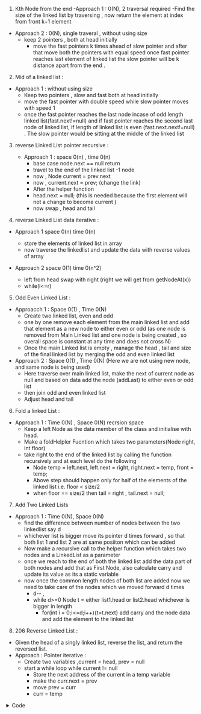 1. Kth Node from the end 
  -Approach 1 : 0(N), 2 traversal required
    -Find the size of the linked list by traversing , now return the element at index from front k+1 element 
  - Approach 2 : 0(N), single traveral , without using size
    - keep 2 pointers , both at head initially 
      -  move the fast pointers k times ahead of slow pointer and after that move both the pointers with equal speed once fast pointer reaches last element of linked list the slow pointer will be k distance apart from the end .
      
2. Mid of a linked list :
  - Approach 1 : without using size 
    - Keep two pointers , slow and fast both at head initially 
    - move the fast pointer with double speed while slow pointer moves with speed 1 
    - once the fast pointer reaches the last node incase of odd length linked list(fast.next!=null) and if fast pointer reaches the second last node of linked list, if length of linked list is even (fast.next.next!=null) . The slow pointer would be sitting at the middle of the linked list
  

3. reverse Linked List pointer recursive :
    - Approach 1 : space 0(n) , time 0(n)
      - base case node.next == null return
      - travel to the end of the linked list -1 node
      - now , Node current = prev.next
      - now , current.next = prev; (change the link)
      - After the helper function
      - head.next = null; (this is needed because the first element will not a change to become current )
      - now swap , head and tail

4. reverse Linked List data iterative :
  - Approach 1  space 0(n) time 0(n) 
    - store the elements of linked list in array
    - now traverse the linkedlist and update the data with reverse values of array

  - Approach 2 space 0(1) time 0(n^2)
    - left from head swap with right (right we will get from getNodeAt(x))
    - while(l<=r)

5. Odd Even Linked List :
  - Approacch 1 : Space 0(1) , Time 0(N)
    - Create two linked list, even and odd
    - one by one remove each element from the main linked list and add that element as a new node to either even or odd (as one node is removed from Main Linked list and one node is being created , so overall space is constant at any time and does not cross N)
    - Once the main Linked list is empty , manage the head , tail and size of the final linked list by merging the odd and even linked list
  - Approach 2 : Space 0(1) , Time 0(N) (Here we are not using new node, and same node is being used)
    - Here traverse over main linked list, make the next of current node as null and based on data add the node (addLast) to either even or odd list
    - then join odd and even linked list
    - Adjust head and tail 

6. Fold a linked List : 
  - Approach 1 : Time 0(N) , Space 0(N) recrsion space
    - Keep a left Node as the data member of the class and initialise with head.
    - Make a foldHelpler Fucntion which takes two parameters(Node right, int floor)
    - take right to the end of the linked list by calling the function recursively and at each level do the following
      -   Node temp = left.next, left.next = right, right.next = temp, front = temp;
      -   Above step should happen only for half of the elements of  the linked list i.e. floor < size/2
      -   when floor == size/2 then tail = right , tail.next = null;

7. Add Two Linked Lists
  - Approach 1 : Time 0(N), Space 0(N)
    - find the difference between number of nodes between the two linkedlist say d
    - whichever list is bigger move its pointer d times forward , so that both list 1 and list 2 are at same posiiton which can be added
    - Now make a recursive call to the helper function which takes two nodes and a LinkedList as a parameter
    - once we reach to the end of both the linked list add the data part of both nodes and add that as First Node, also calculate carry and update its value as its a static variable
    - now once the common length nodes of both list are added now we need to take care of the nodes which we moved forward d times 
      - d-- , 
      - while d>=0 Node t = either list1.head or list2.head whichever is bigger in length 
        - for(int i = 0;i<=d;i++){t=t.next} add carry and the node data and add the element to the linked list

8. 206 Reverse Linked List :
  - Given the head of a singly linked list, reverse the list, and return the reversed list.
  - Approach : Pointer iterative :
    - Create two variables ,current = head, prev = null 
    - start a while loop while current != null
      - Store the next address of the current in a temp variable
      - make the curr.next = prev 
      - move prev = curr 
      - curr = temp
<details><summary>Code</summary>
<p>

```java
/**
 * Definition for singly-linked list.
 * public class ListNode {
 *     int val;
 *     ListNode next;
 *     ListNode() {}
 *     ListNode(int val) { this.val = val; }
 *     ListNode(int val, ListNode next) { this.val = val; this.next = next; }
 * }
 */
class Solution {
    public ListNode reverseList(ListNode head) {
        
        ListNode current = head;
        ListNode prev = null;
        while(current!=null){
            ListNode temp = current.next;
            current.next = prev;
            prev = current;
            current = temp;
        }
        return prev;
    }
}
```
  
</p>
</details>  	 
